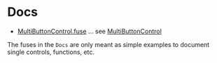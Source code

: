 # Docs

* [MultiButtonControl.fuse](MultiButtonControl.fuse) ... see [MultiButtonControl](https://github.com/nmbr73/Kernfusion/wiki/MultiButtonControl)
<!-- * [texture](texture.md) (wip) -->


The fuses in the `Docs` are only meant as simple examples to document single controls, functions, etc.
